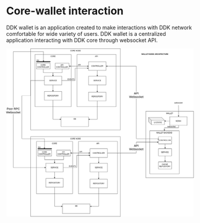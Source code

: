 # Core-wallet interaction


DDK wallet is an application created to make interactions with DDK network comfortable for wide variety of users. DDK wallet is a centralized application interacting with DDK core through websocket API.

![Image](images/wallet_node_architecture.png)
